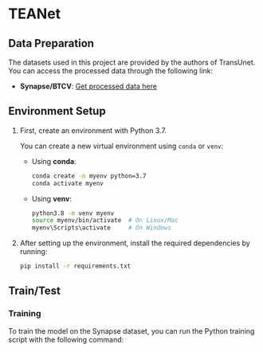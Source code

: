 # TEANet
## Data Preparation

The datasets used in this project are provided by the authors of TransUnet. You can access the processed data through the following link:

- **Synapse/BTCV**: [Get processed data here](https://drive.google.com/drive/folders/1ACJEoTp-uqfFJ73qS3eUObQh52nGuzCd)

## Environment Setup

1. First, create an environment with Python 3.7.

   You can create a new virtual environment using `conda` or `venv`:

   - Using **conda**:
     ```bash
     conda create -n myenv python=3.7
     conda activate myenv
     ```

   - Using **venv**:
     ```bash
     python3.8 -m venv myenv
     source myenv/bin/activate  # On Linux/Mac
     myenv\Scripts\activate     # On Windows
     ```

2. After setting up the environment, install the required dependencies by running:
   ```bash
   pip install -r requirements.txt

## Train/Test

### Training

To train the model on the Synapse dataset, you can run the Python training script with the following command:

```bash



